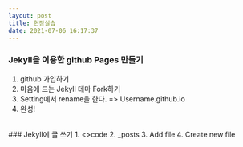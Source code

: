 ```yaml
---
layout: post
title: 현장실습
date: 2021-07-06 16:17:37
---
```


### Jekyll을 이용한 github Pages 만들기
1. github 가입하기
2. 마음에 드는 Jekyll 테마 Fork하기
3. Setting에서 rename을 한다. => Username.github.io
4. 완성!
<br>
### Jekyll에 글 쓰기
1. <>code
2. _posts
3. Add file
4. Create new file




